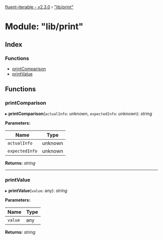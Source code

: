 [fluent-iterable - v2.3.0](../README.md) › ["lib/print"](_lib_print_.md)

# Module: "lib/print"

## Index

### Functions

* [printComparison](_lib_print_.md#printcomparison)
* [printValue](_lib_print_.md#printvalue)

## Functions

###  printComparison

▸ **printComparison**(`actualInfo`: unknown, `expectedInfo`: unknown): *string*

**Parameters:**

Name | Type |
------ | ------ |
`actualInfo` | unknown |
`expectedInfo` | unknown |

**Returns:** *string*

___

###  printValue

▸ **printValue**(`value`: any): *string*

**Parameters:**

Name | Type |
------ | ------ |
`value` | any |

**Returns:** *string*
